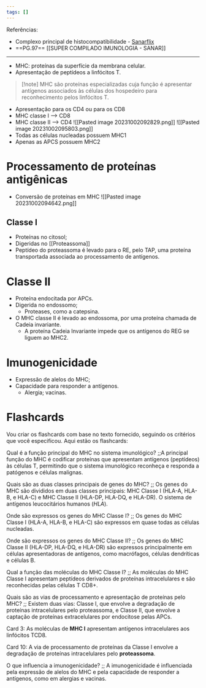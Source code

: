 ```yaml
---
tags: []
---
```

Referências: 
* Complexo principal de histocompatibilidade - [Sanarflix](https://1drv.ms/u/s!AtT1UeiE5rswhM0VUL9mRN_JISng8A?e=XGSXs6)
* ==PG.97== [[SUPER COMPILADO IMUNOLOGIA - SANAR]]

--- 
* MHC: proteínas da superfície da membrana celular. 
* Apresentação de peptídeos a linfócitos T. 
> [!note] MHC são proteínas especializadas cuja função é apresentar antígenos associados às células dos hospedeiro para reconhecimento pelos linfócitos T. 
* Apresentação para os CD4 ou para os CD8 
* MHC classe I --> CD8
* MHC classe II --> CD4
![[Pasted image 20231002092829.png]]
![[Pasted image 20231002095803.png]]
* Todas as células nucleadas possuem MHC1 
* Apenas as APCS possuem MHC2
# Processamento de proteínas antigênicas
* Conversão de proteínas em MHC 
![[Pasted image 20231002094642.png]]
## Classe I 
* Proteínas no citosol; 
* Digeridas no [[Proteassoma]]    
* Peptídeo do proteassoma é levado para o RE, pelo TAP, uma proteína transportada associada ao processamento de antígenos. 
# Classe II
* Proteína endocitada por APCs. 
* Digerida no endossomo; 
	* Proteases, como a catepsina. 
* O MHC classe II é levado ao endossoma, por uma proteína chamada de Cadeia invariante.  
	* A proteína Cadeia Invariante impede que os antígenos do REG se liguem ao MHC2. 
# Imunogenicidade
* Expressão de alelos do MHC; 
* Capacidade para responder a antígenos. 
	* Alergia; vacinas. 

# Flashcards
Vou criar os flashcards com base no texto fornecido, seguindo os critérios que você especificou. Aqui estão os flashcards:

Qual é a função principal do MHC no sistema imunológico? ;;A principal função do MHC é codificar proteínas que apresentam antígenos (peptídeos) às células T, permitindo que o sistema imunológico reconheça e responda a patógenos e células malignas.

Quais são as duas classes principais de genes do MHC? ;; Os genes do MHC são divididos em duas classes principais: MHC Classe I (HLA-A, HLA-B, e HLA-C) e MHC Classe II (HLA-DP, HLA-DQ, e HLA-DR). O sistema de antígenos leucocitários humanos (_HLA_).

Onde são expressos os genes do MHC Classe I? ;; Os genes do MHC Classe I (HLA-A, HLA-B, e HLA-C) são expressos em quase todas as células nucleadas.

Onde são expressos os genes do MHC Classe II? ;; Os genes do MHC Classe II (HLA-DP, HLA-DQ, e HLA-DR) são expressos principalmente em células apresentadoras de antígenos, como macrófagos, células dendríticas e células B.

Qual a função das moléculas do MHC Classe I? ;; As moléculas do MHC Classe I apresentam peptídeos derivados de proteínas intracelulares e são reconhecidas pelas células T CD8+.

Quais são as vias de processamento e apresentação de proteínas pelo MHC? ;; Existem duas vias: Classe I, que envolve a degradação de proteínas intracelulares pelo proteassoma, e Classe II, que envolve a captação de proteínas extracelulares por endocitose pelas APCs.

Card 3: As moléculas de **MHC I** apresentam antígenos intracelulares aos linfócitos TCD8.

Card 10: A via de processamento de proteínas da Classe I envolve a degradação de proteínas intracelulares pelo **proteassoma**.

O que influencia a imunogenicidade? ;; A imunogenicidade é influenciada pela expressão de alelos do MHC e pela capacidade de responder a antígenos, como em alergias e vacinas.

